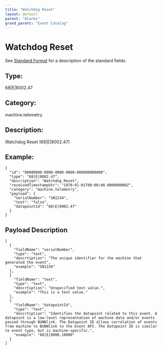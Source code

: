 ```yaml
---
title: "Watchdog Reset"
layout: default
parent: "Alarms"
grand_parent: "Event Catalog"
---
```


# Watchdog Reset

See [Standard Format](/event-subscriptions/event-format) for a description of the standard fields.

## Type:

68\|E\|8002.47

## Category:

machine.telemetry

## Description: 

Watchdog Reset (68\|E\|8002.47)

## Example:

```
{
  "id": "00000000-0000-0000-0000-000000000000",
  "type": "68|E|8002.47",
  "description": "Watchdog Reset",
  "receivedTimestampUtc": "1970-01-01T00:00:00.000000000Z",
  "category": "machine.telemetry",
  "payload": {
    "serialNumber": "SN1234",
    "text": "false",
    "datapointId": "68|E|8002.47"
  }
}
```

## Payload Description

```
[
  {
    "fieldName": "serialNumber",
    "type": "text",
    "descrtiption": "The unique identifier for the machine that generated the event",
    "example": "SN1234"
  },
  {
    "fieldName": "text",
    "type": "text",
    "descrtiption": "Unspecified text value.",
    "example": "This is a text value."
  },
  {
    "fieldName": "datapointId",
    "type": "text",
    "descrtiption": "Identifies the datapoint related to this event. A datapoint is a low-level representation of machine data and/or events passed through BUNNlink. The Datapoint ID allows correlation of events from machine to BUNNlink to the Event API. The Datapoint ID is similar to event type, but is machine-specific.",
    "example": "68|E|8000.10000"
  }
]
```


